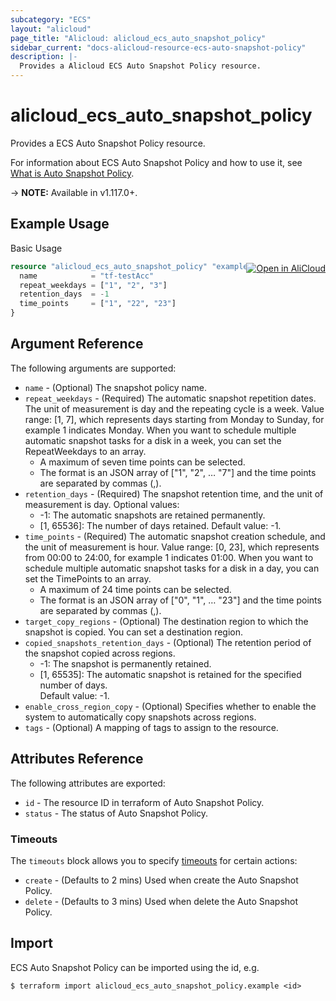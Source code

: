 ```yaml
---
subcategory: "ECS"
layout: "alicloud"
page_title: "Alicloud: alicloud_ecs_auto_snapshot_policy"
sidebar_current: "docs-alicloud-resource-ecs-auto-snapshot-policy"
description: |-
  Provides a Alicloud ECS Auto Snapshot Policy resource.
---
```


# alicloud\_ecs\_auto\_snapshot\_policy

Provides a ECS Auto Snapshot Policy resource.

For information about ECS Auto Snapshot Policy and how to use it, see [What is Auto Snapshot Policy](https://www.alibabacloud.com/help/en/doc-detail/25527.htm).

-> **NOTE:** Available in v1.117.0+.

## Example Usage
<div class="oics-button" style="float: right;margin: 0 0 -40px 0;">
  <a href="https://api.aliyun.com/api-tools/terraform?resource=alicloud_ecs_auto_snapshot_policy&exampleId=11ecb213-3d91-9802-ac83-049610753c690fa63d3c&activeTab=example&spm=docs.r.ecs_auto_snapshot_policy.0.11ecb2133d" target="_blank">
    <img alt="Open in AliCloud" src="https://img.alicdn.com/imgextra/i1/O1CN01hjjqXv1uYUlY56FyX_!!6000000006049-55-tps-254-36.svg" style="max-height: 44px; margin: 32px auto; max-width: 100%;">
  </a>
</div>

Basic Usage

```terraform
resource "alicloud_ecs_auto_snapshot_policy" "example" {
  name            = "tf-testAcc"
  repeat_weekdays = ["1", "2", "3"]
  retention_days  = -1
  time_points     = ["1", "22", "23"]
}

```

## Argument Reference

The following arguments are supported:

* `name` - (Optional) The snapshot policy name.
* `repeat_weekdays` - (Required) The automatic snapshot repetition dates. The unit of measurement is day and the repeating cycle is a week. Value range: [1, 7], which represents days starting from Monday to Sunday, for example 1  indicates Monday. When you want to schedule multiple automatic snapshot tasks for a disk in a week, you can set the RepeatWeekdays to an array.
    - A maximum of seven time points can be selected.
    - The format is  an JSON array of ["1", "2", … "7"]  and the time points are separated by commas (,).
* `retention_days` - (Required) The snapshot retention time, and the unit of measurement is day. Optional values:
    - -1: The automatic snapshots are retained permanently.
    - [1, 65536]: The number of days retained.
    Default value: -1.
* `time_points` - (Required) The automatic snapshot creation schedule, and the unit of measurement is hour. Value range: [0, 23], which represents from 00:00 to 24:00,  for example 1 indicates 01:00. When you want to schedule multiple automatic snapshot tasks for a disk in a day, you can set the TimePoints to an array.
    - A maximum of 24 time points can be selected.
    - The format is  an JSON array of ["0", "1", … "23"] and the time points are separated by commas (,).
* `target_copy_regions` - (Optional) The destination region to which the snapshot is copied. You can set a destination region.
* `copied_snapshots_retention_days` - (Optional) The retention period of the snapshot copied across regions.
    - -1: The snapshot is permanently retained.
    - [1, 65535]: The automatic snapshot is retained for the specified number of days.     
    Default value: -1.
* `enable_cross_region_copy` - (Optional) Specifies whether to enable the system to automatically copy snapshots across regions.
* `tags` - (Optional) A mapping of tags to assign to the resource.

## Attributes Reference

The following attributes are exported:

* `id` - The resource ID in terraform of Auto Snapshot Policy.
* `status` - The status of Auto Snapshot Policy.

### Timeouts

The `timeouts` block allows you to specify [timeouts](https://www.terraform.io/docs/configuration-0-11/resources.html#timeouts) for certain actions:

* `create` - (Defaults to 2 mins) Used when create the Auto Snapshot Policy.
* `delete` - (Defaults to 3 mins) Used when delete the Auto Snapshot Policy.

## Import

ECS Auto Snapshot Policy can be imported using the id, e.g.

```shell
$ terraform import alicloud_ecs_auto_snapshot_policy.example <id>
```
